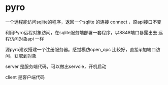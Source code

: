 # pyro
一个远程能访问sqlite的程序，返回一个sqlite 的连接 connect ，原api接口不变
 
利用Pyro远程对象访问，在sqlite服务端部署一套程序，以8848端口暴露出去
远程访问对象api 一样

源pyro建议搭建一个注册服务器。感觉模仿open_opc 比较好，直接ip加端口访问，获取到对象

server 是服务端代码，可以做出servcie，开机启动

client 是客户端代码
